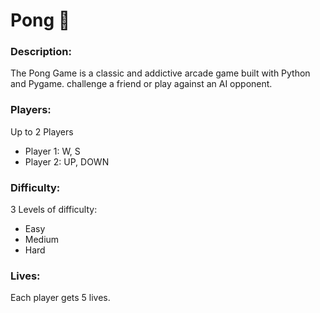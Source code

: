 # Pong 🏓

<h3>Description:</h3>

The Pong Game is a classic and addictive arcade game built with Python and Pygame. challenge a friend or play against an AI opponent. 
<br>

<h3>Players:</h3>

Up to 2 Players
<ul>
  <li>Player 1: W, S</li>
  <li>Player 2: UP, DOWN</li>
</ul>

<h3>Difficulty:</h3>

3 Levels of difficulty:
<ul>
  <li>Easy</li>
  <li>Medium</li>
  <li>Hard</li>
</ul>

<h3>Lives:</h3>

Each player gets 5 lives.
